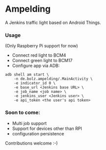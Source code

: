 # Ampelding

A Jenkins traffic light based on Android Things.

### Usage

(Only Raspberry Pi support for now)

* Connect red light to BCM4
* Connect green light to BCM17
* Configure app via ADB:

```
adb shell am start \
    -n de.bolz.ampelding/.MainActivity \
    -e indicator_id 0 \
    -e base_url <Jenkins base URL> \
    -e job_name <job name> \
    -e jenkins_user <Jenkins user> \
    -e api_token <the user's api token>
```


### Soon to come:

 * Multi job support
 * Support for devices other than RPI
 * configuration persistence

Contributions welcome :-)